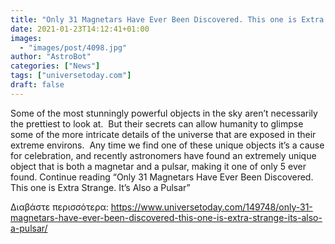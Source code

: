 ```yaml
---
title: "Only 31 Magnetars Have Ever Been Discovered. This one is Extra Strange. It’s Also a Pulsar"
date: 2021-01-23T14:12:41+01:00
images:
  - "images/post/4098.jpg"
author: "AstroBot"
categories: ["News"]
tags: ["universetoday.com"]
draft: false
---
```


Some of the most stunningly powerful objects in the sky aren’t necessarily the prettiest to look at.  But their secrets can allow humanity to glimpse some of the more intricate details of the universe that are exposed in their extreme environs.  Any time we find one of these unique objects it’s a cause for celebration, and recently astronomers have found an extremely unique object that is both a magnetar and a pulsar, making it one of only 5 ever found. Continue reading “Only 31 Magnetars Have Ever Been Discovered. This one is Extra Strange. It’s Also a Pulsar” 

Διαβάστε περισσότερα: https://www.universetoday.com/149748/only-31-magnetars-have-ever-been-discovered-this-one-is-extra-strange-its-also-a-pulsar/
